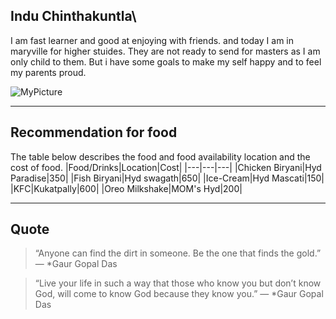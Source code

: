 ## Indu Chinthakuntla\

I am fast learner and good at enjoying with friends. and today I am in maryville for higher stuides. They are not ready to send for masters as I am only child to them. But i have some goals to make my self happy and to feel my parents proud.

![MyPicture](C:\Users\s545151\Documents\GitHub\assignment2-Chinthakuntla\Picture)

***
## Recommendation for food

The table below describes the food and food availability location and the cost of food.
|Food/Drinks|Location|Cost|
|---|---|---|
|Chicken Biryani|Hyd Paradise|350|
|Fish Biryani|Hyd swagath|650|
|Ice-Cream|Hyd Mascati|150|
|KFC|Kukatpally|600|
|Oreo Milkshake|MOM's Hyd|200|

***
## Quote

>“Anyone can find the dirt in someone. Be the one that finds the gold.”
                                                ― *Gaur Gopal Das
                                                
>“Live your life in such a way that those who know you but don’t know God, will come to know God because they know you.”
                                                ― *Gaur Gopal Das

